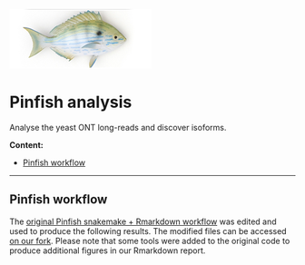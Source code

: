 ![pinfish](pictures/pinfish.png)
# Pinfish analysis

Analyse the yeast ONT long-reads and discover isoforms.

**Content:** 
* [Pinfish workflow](#pinfish_workflow)  

<hr>
 
<a name="pinfish_workflow"/>

## Pinfish workflow

The [original Pinfish snakemake + Rmarkdown workflow](https://github.com/nanoporetech/pipeline-pinfish-analysis) was edited and used to produce the following results. The modified files can be accessed [on our fork](https://github.com/Nucleomics-VIB/ont_tutorial_pinfish). Please note that some tools were added to the original code to produce additional figures in our Rmarkdown report.


